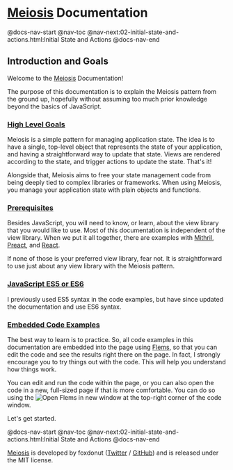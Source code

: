 # [Meiosis](https://meiosis.js.org) Documentation

@docs-nav-start
@nav-toc
@nav-next:02-initial-state-and-actions.html:Initial State and Actions
@docs-nav-end

## Introduction and Goals

Welcome to the [Meiosis](https://meiosis.js.org) Documentation!

The purpose of this documentation is to explain the Meiosis pattern from the ground up, hopefully
without assuming too much prior knowledge beyond the basics of JavaScript.

<a name="high_level_goals"></a>
### [High Level Goals](#high_level_goals)

Meiosis is a simple pattern for managing application state. The idea is to have a single, top-level
object that represents the state of your application, and having a straightforward way to update
that state. Views are rendered according to the state, and trigger actions to update the state.
That's it!

Alongside that, Meiosis aims to free your state management code from being deeply tied to complex
libraries or frameworks. When using Meiosis, you manage your application state with plain objects
and functions.

<a name="prerequisites"></a>
### [Prerequisites](#prerequisites)

Besides JavaScript, you will need to know, or learn, about the view library that you would like to
use. Most of this documentation is independent of the view library. When we put it all together,
there are examples with [Mithril](http://mithril.js.org), [Preact](https://preactjs.com), and
[React](https://reactjs.org).

If none of those is your preferred view library, fear not. It is straightforward to use just about
any view library with the Meiosis pattern.

<a name="es5_or_es6"></a>
### [JavaScript ES5 or ES6](#es5_or_es6)

I previously used ES5 syntax in the code examples, but have since updated the documentation and use
ES6 syntax.

<a name="embedded_code_examples"></a>
### [Embedded Code Examples](#embedded_code_examples)

The best way to learn is to practice. So, all code examples in this documentation are embedded into
the page using [Flems](https://github.com/porsager/flems), so that you can edit the code and see the
results right there on the page. In fact, I strongly encourage you to try things out with the code.
This will help you understand how things work.

You can edit and run the code within the page, or you can also open the code in a new, full-sized
page if that is more comfortable. You can do so using the
![Open Flems in new window](flems-open-in-new-window.png) at the top-right corner of the code
window.

Let's get started.

@docs-nav-start
@nav-toc
@nav-next:02-initial-state-and-actions.html:Initial State and Actions
@docs-nav-end

[Meiosis](https://meiosis.js.org) is developed by foxdonut ([Twitter](http://twitter.com/foxdonut00) /
[GitHub](https://github.com/foxdonut)) and is released under the MIT license.
